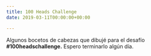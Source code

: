 ```yaml
---
title: 100 Heads Challenge
date: 2019-03-11T00:00:00+00:00

---
```

Algunos bocetos de cabezas que dibujé para el desafío **#100headschallenge.** Espero terminarlo algún día.